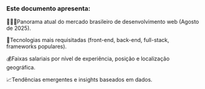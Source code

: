 ### Este documento apresenta:

👨🏽‍💻Panorama atual do mercado brasileiro de desenvolvimento web (Agosto de 2025).

🤖Tecnologias mais requisitadas (front-end, back-end, full-stack, frameworks populares).

💰Faixas salariais por nível de experiência, posição e localização geográfica.

📈Tendências emergentes e insights baseados em dados.
